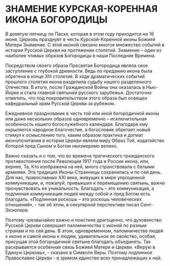 # ЗНАМЕНИЕ КУРСКАЯ-КОРЕННАЯ ИКОНА БОГОРОДИЦЫ

В девятую пятницу по Пасхе, которая в этом году приходится на 16 июня, Церковь празднует в честь Курской-Коренной иконы Божией Матери Знамение. С этой иконой связано многое множество событий в истории Русской Церкви на протяжении столетий. Знамение – один из наиболее чтимых образов Богородицы в наши Последние Времена.

Посредством своего образа Пресвятая Богородица являла свое заступление с глубокой древности. Ведь по преданию икона была обретена в конце XIII столетия. В ходе драматических событий прошлого столетия икона разделила судьбу нашего разделенного Отечества. В итоге, после Гражданской Войны она оказалась в Нью-Йорке и стала главной святыней русского зарубежья. Достаточно отметить, что под покровительством этого образа был освящен кафедральный храм Русской Церкви за рубежом.

Ежедневное празднование в честь той или иной богородичной иконы или даже нескольких образов одновременно – исключительная особенность нашего богослужебного календаря. Благодаря ему окрыляется народное благочестие, а богословие обретает новый стимул к осмыслению того, каким образом практика и догмат иконопочитания в истории Церкви являли миру Образ Той, ходатайство Которой пред Сыном и Богом неизмеримо велико.

Важно сказать и о том, что во времена трагического гражданского противостояния после Революции 1917 года в России икона, или, вернее, Та, Кто изображена на ней, много странствовала с белыми армиями. Эта традиция Иконы-Странницы сохранилась и по сей день. Для нас, православных XXI века, живущих в мире упрощенной коммуникации, и, пожалуй, привыкших к перемещению святынь, важно прочувствовать ее уникальность. Благодать – это коммуникация, а подлинная коммуникация людей между собой и пред Богом есть благодать. «Подлинная роскошь – это роскошь человеческих отношений», - так об этом, в секулярной перспективе писал Сент-Экзюпери.

Поэтому чрезвычайно важно и поистине драгоценно, что духовенство Русской Церкви совершает паломничества с иконой по разным странам и по сей день. В этом, одновременном, паломничестве людей к иконе и самой иконы к людям, удивительное ее свойство, особая, присущая этой богородичной святыне благодать объединять. Так раскрывается особенная связь Божией Матери и Церкви. «Верую в Единую Церковь», - сказано в Символе Веры. Поэтому подлинное Православие Церкви - в зримом единстве всех принадлежащих к ней.
